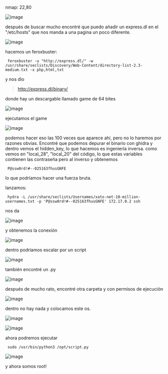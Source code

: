 nmap: 22,80

![image](https://github.com/user-attachments/assets/3de098e7-0362-404a-aec9-854d68fe19ad)

después de buscar mucho encontré que puedo añadir un express.dl  en el "/etc/hosts" 
que nos manda a una pagina un poco diferente. 

![image](https://github.com/user-attachments/assets/3fe89d75-e8bf-4aea-9667-23b62f02282f)

hacemos un feroxbuster: 

     feroxbuster -u "http://express.dl/" -w /usr/share/seclists/Discovery/Web-Content/directory-list-2.3-medium.txt -x php,html,txt

y nos dio
> http://express.dl/binary/

donde hay un descargable llamado game de 64 bites 

![image](https://github.com/user-attachments/assets/1223ad50-7666-4043-98b2-81f6f2ca0ecc)

ejecutamos el game

![image](https://github.com/user-attachments/assets/a54eb245-403c-48df-9002-4f9f7269baca)

podemos hacer eso las 100 veces que aparece ahí, pero no lo haremos por razones obvias. Encontré que podemos depurar el binario con ghidra 
y dentro vemos el hidden_key, lo que hacemos es ingeniería inversa.
como vemos en "local_28", "local_20"  del código, lo que estas variables contienen las contraseña pero al inverso y obtenemos

     P@ssw0rd!#--025163fhusGNFE

lo que podríamos hacer una fuerza bruta. 

lanzamos:

     hydra -L /usr/share/seclists/Usernames/xato-net-10-million-usernames.txt -p 'P@ssw0rd!#--025163fhusGNFE' 172.17.0.2 ssh


nos da

![image](https://github.com/user-attachments/assets/b6fa7da9-ff2e-4a89-bf03-84d3b0107643)

y obtenemos la conexión

![image](https://github.com/user-attachments/assets/2660e39f-cb1f-460e-be68-8c8b48994873)

dentro podríamos escalar por un script

![image](https://github.com/user-attachments/assets/b4c5c8e5-3ae8-487d-8ecd-31d240e0c135)

también encontré un .py

![image](https://github.com/user-attachments/assets/ecdacc13-1147-4e5d-a74c-467b6b2843f6)

después de mucho rato, encontré otra carpeta y con permisos de ejecución

![image](https://github.com/user-attachments/assets/5fe9527e-92ad-436d-a90d-0946493924fd)

dentro no hay nada y colocamos este os.

![image](https://github.com/user-attachments/assets/0e2e64d4-f43e-4a52-991e-d5a6f7d90583)

![image](https://github.com/user-attachments/assets/8e34756c-ff73-40ba-ae9c-f28f04b74cb2)

ahora podremos ejecutar 

     sudo /usr/bin/python3 /opt/script.py

![image](https://github.com/user-attachments/assets/1fc8326f-5324-4273-b8ce-583594bb5fc0)

y ahora somos root!
